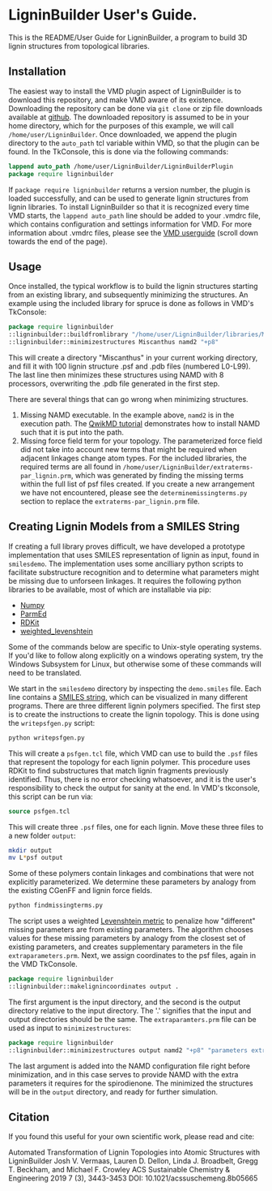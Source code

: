 # LigninBuilder User's Guide.
This is the README/User Guide for LigninBuilder, a program to build 3D lignin structures from topological libraries.

## Installation

The easiest way to install the VMD plugin aspect of LigninBuilder is to download this repository, and make VMD aware of its existence. Downloading the repository can be done via `git clone` or zip file downloads available at [github](https://github.com/jvermaas/LigninBuilder). The downloaded repository is assumed to be in your home directory, which for the purposes of this example, we will call `/home/user/LigninBuilder`. Once downloaded, we append the plugin directory to the `auto_path` tcl variable within VMD, so that the plugin can be found. In the TkConsole, this is done via the following commands:
```tcl
lappend auto_path /home/user/LigninBuilder/LigninBuilderPlugin
package require ligninbuilder
```
If `package require ligninbuilder` returns a version number, the plugin is loaded successfully, and can be used to generate lignin structures from lignin libraries.
To install LigninBuilder so that it is recognized every time VMD starts, the `lappend auto_path` line should be added to your .vmdrc file, which contains configuration and settings information for VMD. For more information about .vmdrc files, please see the [VMD userguide](https://www.ks.uiuc.edu/Research/vmd/current/ug/ug.html) (scroll down towards the end of the page).

## Usage

Once installed, the typical workflow is to build the lignin structures starting from an existing library, and subsequently minimizing the structures. An example using the included library for spruce is done as follows in VMD's TkConsole:
```tcl
package require ligninbuilder
::ligninbuilder::buildfromlibrary "/home/user/LigninBuilder/libraries/Miscanthus Library.txt" Miscanthus
::ligninbuilder::minimizestructures Miscanthus namd2 "+p8"
```
This will create a directory "Miscanthus" in your current working directory, and fill it with 100 lignin structure .psf and .pdb files (numbered L0-L99).
The last line then minimizes these structures using NAMD with 8 processors, overwriting the .pdb file generated in the first step.

There are several things that can go wrong when minimizing structures.
1. Missing NAMD executable. In the example above, `namd2` is in the execution path. The [QwikMD tutorial](https://www.ks.uiuc.edu/Training/Tutorials/qwikmd/qwikmd-tutorial.pdf) demonstrates how to install NAMD such that it is put into the path.
2. Missing force field term for your topology. The parameterized force field did not take into account new terms that might be required when adjacent linkages change atom types. For the included libraries, the required terms are all found in `/home/user/LigninBuilder/extraterms-par_lignin.prm`, which was generated by finding the missing terms within the full list of psf files created. If you create a new arrangement we have not encountered, please see the `determinemissingterms.py` section to replace the `extraterms-par_lignin.prm` file.

## Creating Lignin Models from a SMILES String

If creating a full library proves difficult, we have developed a prototype implementation that uses SMILES representation of lignin as input, found in `smilesdemo`. The implementation uses some ancilliary python scripts to facilitate substructure recognition and to determine what parameters might be missing due to unforseen linkages. It requires the following python libraries to be available, most of which are installable via pip:

- [Numpy](https://pypi.org/project/numpy/)
- [ParmEd](https://pypi.org/project/ParmEd/)
- [RDKit](https://www.rdkit.org/docs/Install.html)
- [weighted_levenshtein](https://pypi.org/project/weighted-levenshtein/)

Some of the commands below are specific to Unix-style operating systems. If you'd like to follow along explicitly on a windows operating system, try the Windows Subsystem for Linux, but otherwise some of these commands will need to be translated.

We start in the `smilesdemo` directory by inspecting the `demo.smiles` file. Each line contains a [SMILES string](https://en.wikipedia.org/wiki/Simplified_molecular-input_line-entry_system), which can be visualized in many different programs. There are three different lignin polymers specified. The first step is to create the instructions to create the lignin topology. This is done using the `writepsfgen.py` script:
```bash
python writepsfgen.py
```
This will create a `psfgen.tcl` file, which VMD can use to build the `.psf` files that represent the topology for each lignin polymer. This procedure uses RDKit to find substructures that match lignin fragments previously identified. Thus, there is no error checking whatsoever, and it is the user's responsibility to check the output for sanity at the end. In VMD's tkconsole, this script can be run via:
```tcl
source psfgen.tcl
```
This will create three `.psf` files, one for each lignin. Move these three files to a new folder `output`:
```bash
mkdir output
mv L*psf output
```
Some of these polymers contain linkages and combinations that were not explicitly parameterized. We determine these parameters by analogy from the existing CGenFF and lignin force fields.
```bash
python findmissingterms.py
```
The script uses a weighted [Levenshtein metric](https://en.wikipedia.org/wiki/Levenshtein_distance) to penalize how "different" missing parameters are from existing parameters. The algorithm chooses values for these missing parameters by analogy from the closest set of existing parameters, and creates supplementary parameters in the file `extraparameters.prm`. Next, we assign coordinates to the psf files, again in the VMD TkConsole.
```tcl
package require ligninbuilder
::ligninbuilder::makelignincoordinates output .
```
The first argument is the input directory, and the second is the output directory relative to the input directory. The '.' signifies that the input and output directories should be the same. The `extraparamters.prm` file can be used as input to `minimizestructures`:
```tcl
package require ligninbuilder
::ligninbuilder::minimizestructures output namd2 "+p8" "parameters extraparameters.prm \n parameters toppar/par_all36_cgenff.prm \n"
```
The last argument is added into the NAMD configuration file right before minimization, and in this case serves to provide NAMD with the extra parameters it requires for the spirodienone. The minimized the structures will be in the `output` directory, and ready for further simulation.

## Citation

If you found this useful for your own scientific work, please read and cite:

Automated Transformation of Lignin Topologies into Atomic Structures with LigninBuilder
Josh V. Vermaas, Lauren D. Dellon, Linda J. Broadbelt, Gregg T. Beckham, and Michael F. Crowley
ACS Sustainable Chemistry & Engineering 2019 7 (3), 3443-3453
DOI: 10.1021/acssuschemeng.8b05665
